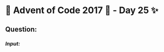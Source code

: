 # :christmas_tree: Advent of Code 2017 :christmas_tree: - Day 25 :sparkles:
## Question: 
>
>
>

### *Input:*

>
>
>